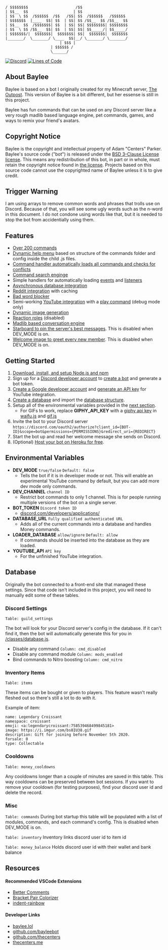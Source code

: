     / $$$$$$$$                     /$$                    
    | $$__  $$                    | $$                    
    | $$  \ $$  /$$$$$$  /$$   /$$| $$  /$$$$$$   /$$$$$$ 
    | $$$$$$$  |____  $$| $$  | $$| $$ /$$__  $$ /$$__  $$
    | $$__  $$  /$$$$$$$| $$  | $$| $$| $$$$$$$$| $$$$$$$$
    | $$  \ $$ /$$__  $$| $$  | $$| $$| $$_____/| $$_____/
    | $$$$$$$/|  $$$$$$$|  $$$$$$$| $$|  $$$$$$$|  $$$$$$$
    |_______/  \_______/ \____  $$|__/ \_______/ \_______/
                            | $$$ |                       
                        | $$$$$$ /                        
                        \______/       

  [![Discord](https://img.shields.io/discord/753770820358373487.svg?label=&logo=discord&logoColor=ffffff&color=7389D8&labelColor=6A7EC2)](https://discord.gg/Rps2KTm)
[![Lines of Code](https://sonarcloud.io/api/project_badges/measure?project=bayleebot_v1&metric=ncloc)](https://sonarcloud.io/dashboard?id=bayleebot_v1)

  ## About Baylee

  Baylee is based on a bot I originally created for my Minecraft server, [The Outpost](https://playoutpost.com). This version of Baylee is a bit different, but her essense is still in this project.

  Baylee has fun commands that can be used on any Discord server like a very rough madlib based language engine, pet commands, games, and ways to remix your friend's avatars.

  ## Copyright Notice

  Baylee is the copyright and intellectual property of Adam "Centers" Parker. Baylee's source code ("bot") is released under the [BSD 3-Clause License license](LICENSE). This means any redistribution of this bot, in part or in whole, must retain the copyright notice found in [the license](LICENSE). Projects based on this source code cannot use the copyrighted name of Baylee unless it is to give credit.
  
  ## Trigger Warning
  
  I am using arrays to remove common words and phrases that trolls use on Discord. Because of that, you will see some ugly words such as the n-word in this document. I do not condone using words like that, but it is needed to stop the bot from accidentially using them.

  ## Features

  - [Over 200 commands](/commands)
  - [Dynamic help menu](/commands/info/help.js) based on structure of the commands folder and config inside the child .js files.
  - [Command handler automatically loads all commands and checks for conflicts](/handlers/classes.js)
  - [Command search enginge](/commands/info/search.js)
  - Simple handlers for automatically loading [events](/handlers/events.js) and [listeners](/handlers/listeners.js)
  - [Asynchronous database integration](/classes/database.js)
  - [Reddit integration](/classes/fetch.js) with caching
  - [Bad word blocker](/listeners/badwords.js)
  - Semi-working [YouTube integration](/classes/music.js) with a [play command](/commands/music/play.js) (debug mode only)
  - [Dynamic image generation](/classes/memeify.js)
  - [Reaction roles](/listeners/autoroles.js) (disabled)
  - [Madlib based conversation engine](/lang/listeners/conversation.json)
  - [Starboard to pin the server's best messages](/listeners/starboard.js). This is disabled when DEV_MODE is on.
  - [Welcome image to greet every new member](/events/onjoin.js). This is disabled when DEV_MODE is on.

  ## Getting Started

  1. [Download, install, and setup Node.js and npm](https://docs.npmjs.com/downloading-and-installing-node-js-and-npm)
  2. Sign up for a [Discord developer account](https://discord.com/developers/applications/) to [create a bot](https://discord.com/developers/docs/intro) and generate a bot token.
  3. [Create a Google developer account](https://console.developers.google.com/apis/credentials) and [generate an API key](https://developers.google.com/youtube/registering_an_application) for YouTube integration.
  4. [Create a database](https://dev.to/prisma/how-to-setup-a-free-postgresql-database-on-heroku-1dc1) and import the [database structure](structure.sql).
  5. Setup all of the environmental variables provided in the [next section](#environmental-variables).
      - For GIFs to work, replace **GIPHY_API_KEY** with a [giphy api key](https://support.giphy.com/hc/en-us/articles/360020283431-Request-A-GIPHY-API-Key) in [waifu.js](/commands/anime/waifu.js) and [gif.js](/commands/fun/gif.js)
  6. Invite the bot to your Discord server
  ```https://discord.com/oauth2/authorize?client_id={BOT-ID}&scope=bot&permissions={PERMISSIONS}&redirect_uri={REDIRECT}```
  7. Start the bot up and read her welcome message she sends on Discord.
  8. (Optional) [Host your bot on Heroku for free](https://shiffman.net/a2z/bot-heroku/).

  ## Environmental Variables

  * **DEV_MODE** ```true/false``` ```Default: false```
    - Tells the bot if it is in developer mode or not. This will enable an experimental YouTube command by default, but you can add more dev mode only commands.
  * **DEV_CHANNEL** ```channel ID```
    - Restrict bot commands to only 1 channel. This is for people running multiple versions of the bot on a single server.
  * **BOT_TOKEN** ```Discord token ID```
    - [discord.com/developers/applications/](https://discord.com/developers/applications/)
  * **DATABASE_URL** ```Fully qualified authenticated URL```
    - Adds all of the current commands into a database and handles Money commands.
  * **LOADER_DATABASE** ```allow/ignore``` ```Default: allow```
    - If commands should be inserted into the database as they are loaded.
  * **YOUTUBE_API** ```API key```
    - For the unfinished YouTube integration.

  ## Database

  Originally the bot connected to a front-end site that managed these settings. Since that code isn't included in this project, you will need to manually edit some of these tables. 
  
  ### Discord Settings
  
  ```Table: guild_settings```

  The bot will look for your Discord server's config in the database. If it can't find it, then the bot will automatically generate this for you  in [/classes/database.js](/classes/database.js).

  * Disable any command  ```Column: cmd_disabled```
  * Disable any command module ```Column: mods_enabled```
  * Bind commands to Nitro boosting ```Column: cmd_nitro```

  ### Inventory Items
  
  ```Table: items```

  These items can be bought or given to players. This feature wasn't really fleshed out so there's still a lot to do with it.

  Example of item:
  ```
  name: Legendary Croissant
  namespace: croissant
  emoji: <a:legendarycroissant:758539468499845181>
  image: https://i.imgur.com/bs8IU38.gif
  description: Gift for joining before November 5th 2020.
  forsale: 0
  type: Collectable
  ```

  ### Cooldowns
```Table: money_cooldowns```

  Any cooldowns longer than a couple of minutes are saved in this table. This way cooldowns can be preserved between bot sessions. If you want to remove your cooldown (for testing purposes), find your discord user id and delete the record.

  ### Misc

  ```Table: commands``` During bot startup this table will be populated with a list of modules, commands, and each command's config. This is disabled when DEV_MODE is on.

  ```Table: inventory``` Inventory links discord user id to item id 

  ```Table: money_balance``` Holds discord user id with their wallet and bank balance 
  
  ## Resources

  #### Recommended VSCode Extensions

  * [Better Comments](https://marketplace.visualstudio.com/items?itemName=OmarRwemi.BetterComments)
  * [Bracket Pair Colorizer](https://marketplace.visualstudio.com/items?itemName=CoenraadS.bracket-pair-colorizer)
  * [indent-rainbow](https://marketplace.visualstudio.com/items?itemName=oderwat.indent-rainbow)

  #### Developer Links

  * [baylee.lol](https://baylee.lol)
  * [github.com/bayleebot](https://github.com/bayleebot)
  * [github.com/thecenters](https://github.com/thecenters)
  * [thecenters.me](https://thecenters.me)

